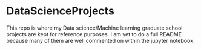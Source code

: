 # DataScienceProjects
This repo is where my Data science/Machine learning graduate school projects are kept for reference purposes. I am yet to do a full README because many of them are well commented on within the jupyter notebook.
